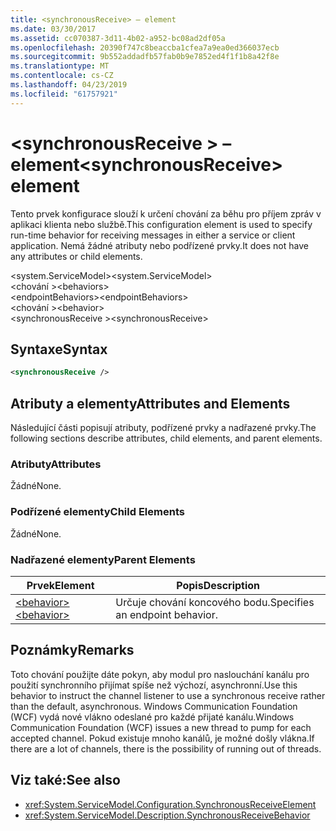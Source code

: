 ```yaml
---
title: <synchronousReceive> – element
ms.date: 03/30/2017
ms.assetid: cc070387-3d11-4b02-a952-bc08ad2df05a
ms.openlocfilehash: 20390f747c8beaccba1cfea7a9ea0ed366037ecb
ms.sourcegitcommit: 9b552addadfb57fab0b9e7852ed4f1f1b8a42f8e
ms.translationtype: MT
ms.contentlocale: cs-CZ
ms.lasthandoff: 04/23/2019
ms.locfileid: "61757921"
---
```

# <a name="synchronousreceive-element"></a><span data-ttu-id="dac1d-102">\<synchronousReceive > – element</span><span class="sxs-lookup"><span data-stu-id="dac1d-102">\<synchronousReceive> element</span></span>
<span data-ttu-id="dac1d-103">Tento prvek konfigurace slouží k určení chování za běhu pro příjem zpráv v aplikaci klienta nebo službě.</span><span class="sxs-lookup"><span data-stu-id="dac1d-103">This configuration element is used to specify run-time behavior for receiving messages in either a service or client application.</span></span> <span data-ttu-id="dac1d-104">Nemá žádné atributy nebo podřízené prvky.</span><span class="sxs-lookup"><span data-stu-id="dac1d-104">It does not have any attributes or child elements.</span></span>  
  
 <span data-ttu-id="dac1d-105">\<system.ServiceModel></span><span class="sxs-lookup"><span data-stu-id="dac1d-105">\<system.ServiceModel></span></span>  
<span data-ttu-id="dac1d-106">\<chování ></span><span class="sxs-lookup"><span data-stu-id="dac1d-106">\<behaviors></span></span>  
<span data-ttu-id="dac1d-107">\<endpointBehaviors></span><span class="sxs-lookup"><span data-stu-id="dac1d-107">\<endpointBehaviors></span></span>  
<span data-ttu-id="dac1d-108">\<chování ></span><span class="sxs-lookup"><span data-stu-id="dac1d-108">\<behavior></span></span>  
<span data-ttu-id="dac1d-109">\<synchronousReceive ></span><span class="sxs-lookup"><span data-stu-id="dac1d-109">\<synchronousReceive></span></span>  
  
## <a name="syntax"></a><span data-ttu-id="dac1d-110">Syntaxe</span><span class="sxs-lookup"><span data-stu-id="dac1d-110">Syntax</span></span>  
  
```xml  
<synchronousReceive />
```  
  
## <a name="attributes-and-elements"></a><span data-ttu-id="dac1d-111">Atributy a elementy</span><span class="sxs-lookup"><span data-stu-id="dac1d-111">Attributes and Elements</span></span>  
 <span data-ttu-id="dac1d-112">Následující části popisují atributy, podřízené prvky a nadřazené prvky.</span><span class="sxs-lookup"><span data-stu-id="dac1d-112">The following sections describe attributes, child elements, and parent elements.</span></span>  
  
### <a name="attributes"></a><span data-ttu-id="dac1d-113">Atributy</span><span class="sxs-lookup"><span data-stu-id="dac1d-113">Attributes</span></span>  
 <span data-ttu-id="dac1d-114">Žádné</span><span class="sxs-lookup"><span data-stu-id="dac1d-114">None.</span></span>  
  
### <a name="child-elements"></a><span data-ttu-id="dac1d-115">Podřízené elementy</span><span class="sxs-lookup"><span data-stu-id="dac1d-115">Child Elements</span></span>  
 <span data-ttu-id="dac1d-116">Žádné</span><span class="sxs-lookup"><span data-stu-id="dac1d-116">None.</span></span>  
  
### <a name="parent-elements"></a><span data-ttu-id="dac1d-117">Nadřazené elementy</span><span class="sxs-lookup"><span data-stu-id="dac1d-117">Parent Elements</span></span>  
  
|<span data-ttu-id="dac1d-118">Prvek</span><span class="sxs-lookup"><span data-stu-id="dac1d-118">Element</span></span>|<span data-ttu-id="dac1d-119">Popis</span><span class="sxs-lookup"><span data-stu-id="dac1d-119">Description</span></span>|  
|-------------|-----------------|  
|[<span data-ttu-id="dac1d-120">\<behavior></span><span class="sxs-lookup"><span data-stu-id="dac1d-120">\<behavior></span></span>](../../../../../docs/framework/configure-apps/file-schema/wcf/behavior-of-endpointbehaviors.md)|<span data-ttu-id="dac1d-121">Určuje chování koncového bodu.</span><span class="sxs-lookup"><span data-stu-id="dac1d-121">Specifies an endpoint behavior.</span></span>|  
  
## <a name="remarks"></a><span data-ttu-id="dac1d-122">Poznámky</span><span class="sxs-lookup"><span data-stu-id="dac1d-122">Remarks</span></span>  
 <span data-ttu-id="dac1d-123">Toto chování použijte dáte pokyn, aby modul pro naslouchání kanálu pro použití synchronního přijímat spíše než výchozí, asynchronní.</span><span class="sxs-lookup"><span data-stu-id="dac1d-123">Use this behavior to instruct the channel listener to use a synchronous receive rather than the default, asynchronous.</span></span> <span data-ttu-id="dac1d-124">Windows Communication Foundation (WCF) vydá nové vlákno odeslané pro každé přijaté kanálu.</span><span class="sxs-lookup"><span data-stu-id="dac1d-124">Windows Communication Foundation (WCF) issues a new thread to pump for each accepted channel.</span></span> <span data-ttu-id="dac1d-125">Pokud existuje mnoho kanálů, je možné došly vlákna.</span><span class="sxs-lookup"><span data-stu-id="dac1d-125">If there are a lot of channels, there is the possibility of running out of threads.</span></span>  
  
## <a name="see-also"></a><span data-ttu-id="dac1d-126">Viz také:</span><span class="sxs-lookup"><span data-stu-id="dac1d-126">See also</span></span>

- <xref:System.ServiceModel.Configuration.SynchronousReceiveElement>
- <xref:System.ServiceModel.Description.SynchronousReceiveBehavior>
